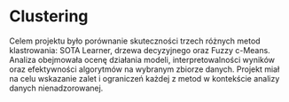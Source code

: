 # Clustering
Celem projektu było porównanie skuteczności trzech różnych metod klastrowania: SOTA Learner, drzewa decyzyjnego oraz Fuzzy c-Means. Analiza obejmowała ocenę działania modeli, interpretowalności wyników oraz efektywności algorytmów na wybranym zbiorze danych. Projekt miał na celu wskazanie zalet i ograniczeń każdej z metod w kontekście analizy danych nienadzorowanej.

